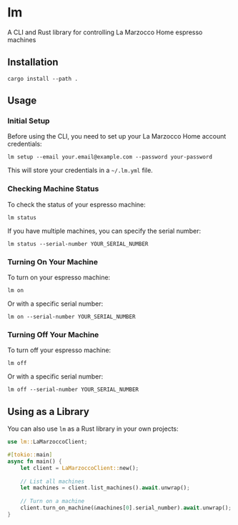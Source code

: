 # lm
A CLI and Rust library for controlling La Marzocco Home espresso machines

## Installation

```
cargo install --path .
```

## Usage

### Initial Setup

Before using the CLI, you need to set up your La Marzocco Home account credentials:

```
lm setup --email your.email@example.com --password your-password
```

This will store your credentials in a `~/.lm.yml` file.

### Checking Machine Status

To check the status of your espresso machine:

```
lm status
```

If you have multiple machines, you can specify the serial number:

```
lm status --serial-number YOUR_SERIAL_NUMBER
```

### Turning On Your Machine

To turn on your espresso machine:

```
lm on
```

Or with a specific serial number:

```
lm on --serial-number YOUR_SERIAL_NUMBER
```

### Turning Off Your Machine

To turn off your espresso machine:

```
lm off
```

Or with a specific serial number:

```
lm off --serial-number YOUR_SERIAL_NUMBER
```

## Using as a Library

You can also use `lm` as a Rust library in your own projects:

```rust
use lm::LaMarzoccoClient;

#[tokio::main]
async fn main() {
    let client = LaMarzoccoClient::new();
    
    // List all machines
    let machines = client.list_machines().await.unwrap();
    
    // Turn on a machine
    client.turn_on_machine(&machines[0].serial_number).await.unwrap();
}
```
